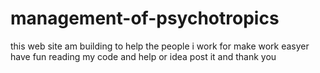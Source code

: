 # management-of-psychotropics
this web site am building 
to help the people i work for make work easyer 
have fun reading my code 
and help or idea post it and thank you 
